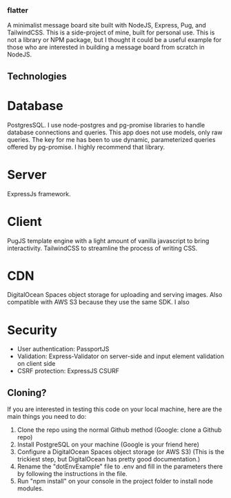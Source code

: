 ### flatter

A minimalist message board site built with NodeJS, Express, Pug, and TailwindCSS. This is a side-project of mine, built for personal use. This is not a library or NPM package, but I thought it could be a useful example for those who are interested in building a message board from scratch in NodeJS.

## Technologies

# Database
PostgresSQL. I use node-postgres and pg-promise libraries to handle database connections and queries. This app does not use models, only raw queries. The key for me has been to use dynamic, parameterized queries offered by pg-promise. I highly recommend that library.

# Server
ExpressJs framework.

# Client 
PugJS template engine with a light amount of vanilla javascript to bring interactivity. TailwindCSS to streamline the process of writing CSS. 

# CDN 
DigitalOcean Spaces object storage for uploading and serving images. Also compatible with AWS S3 because they use the same SDK. I also 

# Security
- User authentication: PassportJS
- Validation: Express-Validator on server-side and input element validation on client side
- CSRF protection: ExpressJS CSURF

## Cloning? 

If you are interested in testing this code on your local machine, here are the main things you need to do: 
1) Clone the repo using the normal Github method (Google: clone a Github repo)
2) Install PostgreSQL on your machine (Google is your friend here)
3) Configure a DigitalOcean Spaces object storage (or AWS S3) (This is the trickiest step, but DigitalOcean has pretty good documentation.)
4) Rename the "dotEnvExample" file to .env and fill in the parameters there by following the instructions in the file.
5) Run "npm install" on your console in the project folder to install node modules.


